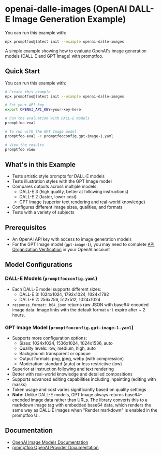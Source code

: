 # openai-dalle-images (OpenAI DALL-E Image Generation Example)

You can run this example with:

```bash
npx promptfoo@latest init --example openai-dalle-images
```

A simple example showing how to evaluate OpenAI's image generation models (DALL-E and GPT Image) with promptfoo.

## Quick Start

You can run this example with:

```bash
# Create this example
npx promptfoo@latest init --example openai-dalle-images

# Set your API key
export OPENAI_API_KEY=your-key-here

# Run the evaluation with DALL-E models
promptfoo eval

# To run with the GPT Image model
promptfoo eval -c promptfooconfig.gpt-image-1.yaml

# View the results
promptfoo view
```

## What's in this Example

- Tests artistic style prompts for DALL-E models
- Tests illustration styles with the GPT Image model
- Compares outputs across multiple models:
  - DALL-E 3 (high quality, better at following instructions)
  - DALL-E 2 (faster, lower cost)
  - GPT Image (superior text rendering and real-world knowledge)
- Configures different image sizes, qualities, and formats
- Tests with a variety of subjects

## Prerequisites

- An OpenAI API key with access to image generation models
- For the GPT Image model (`gpt-image-1`), you may need to complete [API Organization Verification](https://help.openai.com/en/articles/10910291-api-organization-verification) in your OpenAI account

## Model Configurations

### DALL-E Models (`promptfooconfig.yaml`)

- Each DALL-E model supports different sizes:
  - DALL-E 3: 1024x1024, 1792x1024, 1024x1792
  - DALL-E 2: 256x256, 512x512, 1024x1024
- `response_format: b64_json` returns raw JSON with base64-encoded image data. Image links with the default format `url` expire after ~ 2 hours.

### GPT Image Model (`promptfooconfig.gpt-image-1.yaml`)

- Supports more configuration options:
  - Sizes: 1024x1024, 1536x1024, 1024x1536, auto
  - Quality levels: low, medium, high, auto
  - Background: transparent or opaque
  - Output formats: png, jpeg, webp (with compression)
  - Moderation: standard (auto) or less restrictive (low)
- Superior at instruction following and text rendering
- Better with real-world knowledge and detailed compositions
- Supports advanced editing capabilities including inpainting (editing with masks)
- Token usage and cost varies significantly based on quality settings
- **Note:** Unlike DALL-E models, GPT Image always returns base64-encoded image data rather than URLs. The library converts this to a markdown image tag with embedded base64 data, which renders the same way as DALL-E images when "Render markdown" is enabled in the promptfoo UI.

## Documentation

- [OpenAI Image Models Documentation](https://platform.openai.com/docs/guides/images)
- [promptfoo OpenAI Provider Documentation](https://promptfoo.dev/docs/providers/openai)
